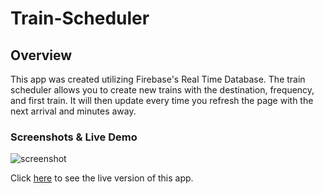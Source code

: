 # Train-Scheduler

## Overview

This app was created utilizing Firebase's Real Time Database. The train scheduler allows you to create new trains with the destination, frequency, and first train. It will then update every time you refresh the page with the next arrival and minutes away. 

### Screenshots & Live Demo

![screenshot]()

Click [here](https://nrgtwithers.github.io/Train-Scheduler/) to see the live version of this app.